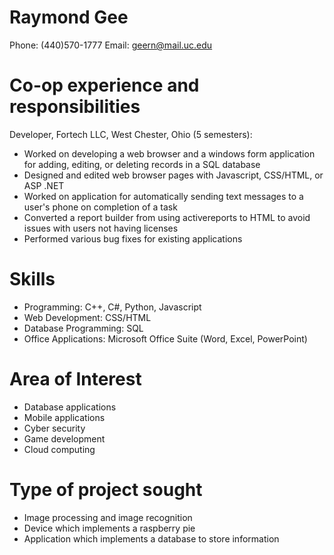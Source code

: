# Raymond Gee
Phone: (440)570-1777 Email: geern@mail.uc.edu

# Co-op experience and responsibilities
Developer, Fortech LLC, West Chester, Ohio (5 semesters):

* Worked on developing a web browser and a windows form application for adding, editing, or deleting records in a SQL database
* Designed and edited web browser pages with Javascript, CSS/HTML, or ASP .NET
* Worked on application for automatically sending text messages to a user's phone on completion of a task
* Converted a report builder from using activereports to HTML to avoid issues with users not having licenses
* Performed various bug fixes for existing applications

# Skills
* Programming: C++, C#, Python, Javascript
* Web Development: CSS/HTML
* Database Programming: SQL
* Office Applications: Microsoft Office Suite (Word, Excel, PowerPoint)

# Area of Interest
* Database applications
* Mobile applications
* Cyber security
* Game development
* Cloud computing

# Type of project sought
* Image processing and image recognition
* Device which implements a raspberry pie
* Application which implements a database to store information